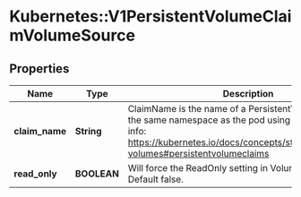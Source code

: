 # Kubernetes::V1PersistentVolumeClaimVolumeSource

## Properties
Name | Type | Description | Notes
------------ | ------------- | ------------- | -------------
**claim_name** | **String** | ClaimName is the name of a PersistentVolumeClaim in the same namespace as the pod using this volume. More info: https://kubernetes.io/docs/concepts/storage/persistent-volumes#persistentvolumeclaims | 
**read_only** | **BOOLEAN** | Will force the ReadOnly setting in VolumeMounts. Default false. | [optional] 


